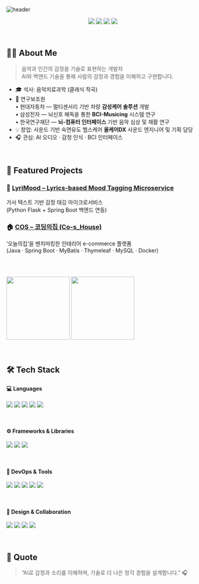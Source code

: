 ![header](https://capsule-render.vercel.app/api?type=transparent&color=gradient&height=200&section=header&text=JIEUN%20KIM&fontSize=50&fontColor=ccccc&fontAlignY=50&desc=AI%20·%20Backend%20·%20Music%20Developer&descAlignY=70)

<div align="center">

<a href="mailto:leun06@gmail.com"><img src="https://img.shields.io/badge/Gmail-EA4335?style=for-the-badge&logo=Gmail&logoColor=white"/></a>
<a href="https://todaysjiny.tistory.com/"><img src="https://img.shields.io/badge/Blog-FF5722?style=for-the-badge&logo=Blogger&logoColor=white"/></a>
<a href="https://github.com/kimjieun666/LyriMood"><img src="https://img.shields.io/badge/LyriMood%20Project-6DB33F?style=for-the-badge&logo=springboot&logoColor=white"/></a>
<a href="https://github.com/KernelSevenBird/Co-s_House"><img src="https://img.shields.io/badge/COS%20Project-00BFA5?style=for-the-badge&logo=soundcharts&logoColor=white"/></a>

</div>

</br>

## 👩‍💻 About Me
> 음악과 인간의 감정을 기술로 표현하는 개발자  
> AI와 백엔드 기술을 통해 사람의 감정과 경험을 이해하고 구현합니다.

- 🎓 석사: 음악치료과학 (클래식 작곡)
- 🧠 연구보조원  
  • 현대자동차 — 멀티센서리 기반 차량 **감성케어 솔루션** 개발  
  • 삼성전자 — 뇌신호 해독을 통한 **BCI-Musicing** 시스템 연구  
  • 한국연구재단 — **뇌-컴퓨터 인터페이스** 기반 음악 심상 및 재활 연구
- 💡 창업: 사운드 기반 숙면유도 헬스케어 **올케어DX** 사운드 엔지니어 및 기획 담당
- 🎧 관심: AI 오디오 · 감정 인식 · BCI 인터페이스


</br>

## 🧩 Featured Projects
### 🎵 [LyriMood – Lyrics-based Mood Tagging Microservice](https://github.com/kimjieun666/LyriMood)
가사 텍스트 기반 감정 태깅 마이크로서비스  
(Python Flask + Spring Boot 백엔드 연동)

### 🏠 [COS – 코딩의집 (Co-s_House)](https://github.com/KernelSevenBird/Co-s_House)
‘오늘의집’을 벤치마킹한 인테리어 e-commerce 플랫폼  
(Java · Spring Boot · MyBatis · Thymeleaf · MySQL · Docker)

</br>

##
<img src="https://github-readme-stats.vercel.app/api?username=kimjieun666&show_icons=true&theme=radical" height="165"> <img src="https://github-readme-stats.vercel.app/api/top-langs/?username=kimjieun666&layout=compact&theme=radical" height="165">

</br>

## 🛠 Tech Stack

#### 💻 Languages
<img src="https://img.shields.io/badge/Java-ED8B00?style=for-the-badge&logo=openjdk&logoColor=white"/> <img src="https://img.shields.io/badge/JavaScript-F7DF1E?style=for-the-badge&logo=javascript&logoColor=black"/> <img src="https://img.shields.io/badge/Python-3776AB?style=for-the-badge&logo=python&logoColor=white"/> <img src="https://img.shields.io/badge/HTML5-FF5722?style=for-the-badge&logo=html5&logoColor=white"/> <img src="https://img.shields.io/badge/CSS3-1572B6?style=for-the-badge&logo=css3&logoColor=white"/>

</br>

#### ⚙️ Frameworks & Libraries
<img src="https://img.shields.io/badge/Spring-6DB33F?style=for-the-badge&logo=spring&logoColor=white"/> <img src="https://img.shields.io/badge/Thymeleaf-005F0F?style=for-the-badge&logo=leaflet&logoColor=white"/> <img src="https://img.shields.io/badge/MySQL-005C84?style=for-the-badge&logo=mysql&logoColor=white"/> 

</br>

#### 🧰 DevOps & Tools
<img src="https://img.shields.io/badge/GIT-E44C30?style=for-the-badge&logo=git&logoColor=white"/> <img src="https://img.shields.io/badge/Postman-FF6C37?style=for-the-badge&logo=postman&logoColor=white"/> <img src="https://img.shields.io/badge/Docker-2496ED?style=for-the-badge&logo=docker&logoColor=white"/> <img src="https://img.shields.io/badge/Notion-000000?style=for-the-badge&logo=notion&logoColor=white"/> <img src="https://img.shields.io/badge/GitHub-181717?style=for-the-badge&logo=github&logoColor=white"/>

</br>

#### 🎨 Design & Collaboration
<img src="https://img.shields.io/badge/Figma-F24E1E?style=for-the-badge&logo=figma&logoColor=white"/> <img src="https://img.shields.io/badge/Slack-4A154B?style=for-the-badge&logo=slack&logoColor=white"/> <img src="https://img.shields.io/badge/Adobe%20Premiere%20Pro-9999FF?style=for-the-badge&logo=adobepremierepro&logoColor=white"/> <img src="https://img.shields.io/badge/Adobe%20Photoshop-31A8FF?style=for-the-badge&logo=adobephotoshop&logoColor=white"/>

</br>

## 🌟 Quote
> “AI로 감정과 소리를 이해하며, 
>  기술로 더 나은 청각 경험을 설계합니다.” 🎧
